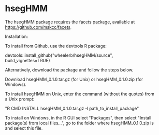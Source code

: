 # hsegHMM
The hsegHMM package requires the facets package, available at https://github.com/mskcc/facets.

Installation:

To install from Github, use the devtools R package:

devtools::install_github("wheelerb/hsegHMM/source", build_vignettes=TRUE)

Alternatively, download the package and follow the steps below.

Download hsegHMM_0.1.0.tar.gz (for Unix) or hsegHMM_0.1.0.zip (for Windows).

To install hsegHMM on Unix, enter the command (without the quotes) from a Unix prompt:

"R CMD INSTALL hsegHMM_0.1.0.tar.gz -l path_to_install_package"

To install on Windows, in the R GUI select "Packages", then select "Install package(s) from local files...", go to the folder where hsegHMM_0.1.0.zip is and select this file.
